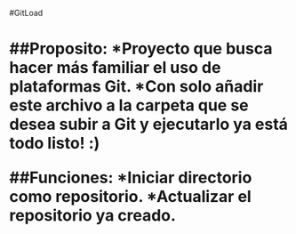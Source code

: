 #GitLoad <h1>

##Proposito:
*Proyecto que busca hacer más familiar el uso de plataformas Git.
*Con solo añadir este archivo a la carpeta que se desea subir a Git y ejecutarlo ya está todo listo! :)

##Funciones:
*Iniciar directorio como repositorio.
*Actualizar el repositorio ya creado.